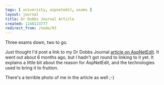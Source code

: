 ```yaml
---
tags: [ university, aspnetedit, exams ]
layout: journal
title: Dr Dobbs Journal Article
created: 1148123777
redirect_from: /node/93
---
```

Three exams down, two to go.

Just thought I'd post a link to my Dr Dobbs Journal [article on AspNetEdit](http://www.ddj.com/184406383#0601ds1). It went out about 6 months ago, but I hadn't got round to linking to it yet. It explains a little bit about the reason for AspNetEdit, and the technologies used to bring it to fruition.

There's a terrible photo of me in the article as well ;-)
